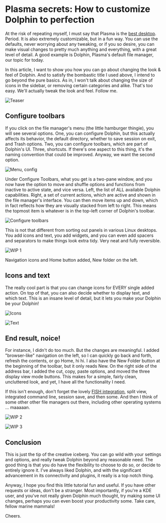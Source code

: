 # Plasma secrets: How to customize Dolphin to perfection

At the risk of repeating myself, I must say that Plasma is the [best desktop](https://www.dedoimedo.com/computers/plasma-desktop-awesome.html). Period. It is also extremely customizable, but in a fun way. You can use the defaults, never worrying about any tweaking, or if you so desire, you can make visual changes to pretty much anything and everything, with a great level of detail. A good example is Dolphin, Plasma's default file manager, our topic for today.

In this article, I want to show you how you can go about changing the look & feel of Dolphin. And to satisfy the bombastic title I used above, I intend to go beyond the pure basics. As in, I won't talk about changing the size of icons in the sidebar, or removing certain categories and alike. That's too easy. We'll actually tweak the look and feel. Follow me.

![Teaser](https://www.dedoimedo.com/images/computers-years/2022-1/dolphin-teaser.jpg)

## Configure toolbars

If you click on the file manager's menu (the little hamburger thingie), you will see several options. One, you can configure Dolphin, but this actually affects its behavior, the default directory, whether to save session on exit, and Trash options. Two, you can configure toolbars, which are part of Dolphin's UI. Three, shortcuts. If there's one aspect to this thing, it's the naming convention that could be improved. Anyway, we want the second option.

![Menu, config](https://www.dedoimedo.com/images/computers-years/2022-1/dolphin-config.png)

Under Configure Toolbars, what you get is a two-pane window, and you now have the option to move and shuffle options and functions from inactive to active state, and vice versa. Left, the list of ALL available Dolphin capabilities. Right, a set of current actions, which are active and shown in the file manager's interface. You can then move items up and down, which in fact reflects how they are visually stacked from left to right. This means the topmost item is whatever is in the top-left corner of Dolphin's toolbar.

![Configure toolbars](https://www.dedoimedo.com/images/computers-years/2022-1/dolphin-configure-toolbars-view.png)

This is not that different from sorting out panels in various Linux desktops. You add icons and text, you add widgets, and you can even add spacers and separators to make things look extra tidy. Very neat and fully reversible.

![WIP 1](https://www.dedoimedo.com/images/computers-years/2022-1/dolphin-wip-1.png)

Navigation icons and Home button added, New folder on the left.

## Icons and text

The really cool part is that you can change icons for EVERY single added action. On top of that, you can also decide whether to display text, and which text. This is an insane level of detail, but it lets you make your Dolphin be your Dolphin!

![Icons](https://www.dedoimedo.com/images/computers-years/2022-1/dolphin-icons.png)

![Text](https://www.dedoimedo.com/images/computers-years/2022-1/dolphin-text.png)

## End result, noice!

For instance, I didn't do too much. But the changes are meaningful. I added "browser-like" navigation on the left, so I can quickly go back and forth, refresh the contents, or go Home, hi hi. I also have the New Folder button at the beginning of the toolbar, but it only reads New. On the right side of the address bar, I added the cut, copy, paste options, and moved the three display view mode buttons. This makes for a simple, fairly clean, uncluttered look, and yet, I have all the functionality I need.

If this isn't enough, don't forget the lovely [FISH integration](https://www.dedoimedo.com/computers/plasma-dolphin-fish-ssh.html), split view, integrated command line, session save, and then some. And then I think of some other other file managers out there, including other operating systems ... maaaaan.

![WIP 2](https://www.dedoimedo.com/images/computers-years/2022-1/dolphin-wip-2.jpg)

![WIP 3](https://www.dedoimedo.com/images/computers-years/2022-1/dolphin-wip-3.jpg)

## Conclusion

This is just the tip of the creative iceberg. You can go wild with your settings and options, and really tweak Dolphin beyond any reasonable need. The good thing is that you do have the flexibility to choose to do so, or decide to entirely ignore it. I've always liked Dolphin, and with the significant advancement in its connectivity and plugins, it really is a top notch thing.

Anyway, I hope you find this little tutorial fun and useful. If you have other requests or ideas, don't be a stranger. Most importantly, if you're a KDE user, and you've not really given Dolphin much thought, try making some UI changes, perhaps you can even boost your productivity some. Take care, fellow marine mammals!

Cheers.